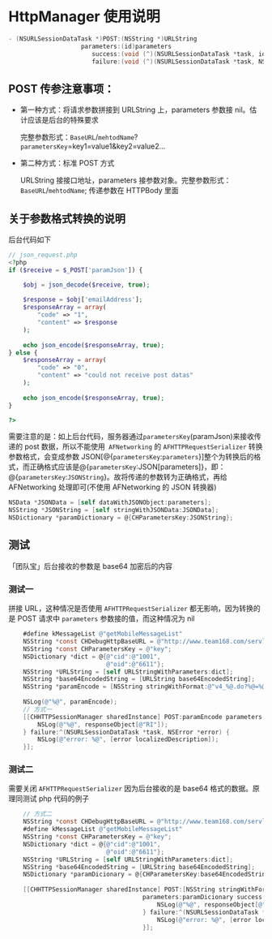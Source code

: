 


# HttpManager 使用说明

```objective-c
- (NSURLSessionDataTask *)POST:(NSString *)URLString
                    parameters:(id)parameters
                       success:(void (^)(NSURLSessionDataTask *task, id responseObject))success
                       failure:(void (^)(NSURLSessionDataTask *task, NSError *error))failure
```

## POST 传参注意事项：

- 第一种方式：将请求参数拼接到 URLString 上，parameters 参数接 nil。估计应该是后台的特殊要求

    完整参数形式：`BaseURL`/`mehtodName`?`parametersKey`=key1=value1&key2=value2...
    
- 第二种方式：标准 POST 方式
    
    URLString 接接口地址，parameters 接参数对象。完整参数形式：`BaseURL`/`mehtodName`; 传递参数在 HTTPBody 里面


## 关于参数格式转换的说明

后台代码如下

```php
// json_request.php
<?php
if ($receive = $_POST['paramJson']) {

	$obj = json_decode($receive, true);
	
	$response = $obj['emailAddress'];
	$responseArray = array(
		"code" => "1",
		"content" => $response
	);
	
	echo json_encode($responseArray, true);
} else {
	$responseArray = array(
		"code" => "0",
		"content" => "could not receive post datas"
	);
	
	echo json_encode($responseArray, true);
}

?>
```

需要注意的是：如上后台代码，服务器通过`parametersKey`(paramJson)来接收传递的 post 数据，所以不能使用` AFNetworking` 的 `AFHTTPRequestSerializer` 转换参数格式，会变成参数 JSON[@{`parametersKey`:`parameters`}]整个为转换后的格式，而正确格式应该是@{`parametersKey`:JSON[parameters]}，即：@{`parametersKey`:`JSONString`}。故将传递的参数转为正确格式，再给 AFNetworking 处理即可(不使用 AFNetworking 的 JSON 转换器)

```objective-c
NSData *JSONData = [self dataWithJSONObject:parameters];
NSString *JSONString = [self stringWithJSONData:JSONData];
NSDictionary *paramDictionary = @{CHParametersKey:JSONString};
```

## 测试

「团队宝」后台接收的参数是 base64 加密后的内容

### 测试一

拼接 URL，这种情况是否使用 `AFHTTPRequestSerializer` 都无影响，因为转换的是 POST 请求中 `parameters` 参数接的值，而这种情况为 nil

```objective-c
    #define kMessageList @"getMobileMessageList"
    NSString *const CHDebugHttpBaseURL = @"http://www.team168.com/servlet/ci/3/";
    NSString *const CHParametersKey = @"key";
    NSDictionary *dict = @{@"cid":@"1001",
                           @"oid":@"6611"};
    NSString *URLString = [self URLStringWithParameters:dict];
    NSString *base64EncodedString = [URLString base64EncodedString];
    NSString *paramEncode = [NSString stringWithFormat:@"v4_%@.do?%@=%@", kMessageList, CHParametersKey, base64EncodedString];
    
    NSLog(@"%@", paramEncode);
    // 方式一
    [[CHHTTPSessionManager sharedInstance] POST:paramEncode parameters:nil success:^(NSURLSessionDataTask *task, id responseObject) {
        NSLog(@"%@", responseObject[@"RI"]);
    } failure:^(NSURLSessionDataTask *task, NSError *error) {
        NSLog(@"error: %@", [error localizedDescription]);
    }];
```

### 测试二

需要关闭 `AFHTTPRequestSerializer` 因为后台接收的是 base64 格式的数据。原理同测试 php 代码的例子

```objective-c
    // 方式二
    NSString *const CHDebugHttpBaseURL = @"http://www.team168.com/servlet/ci/3/";
    #define kMessageList @"getMobileMessageList"
    NSString *const CHParametersKey = @"key";
    NSDictionary *dict = @{@"cid":@"1001",
                           @"oid":@"6611"};
    NSString *URLString = [self URLStringWithParameters:dict];
    NSString *base64EncodedString = [URLString base64EncodedString];
    NSDictionary *paramDicionary = @{CHParametersKey:base64EncodedString};
    
    [[CHHTTPSessionManager sharedInstance] POST:[NSString stringWithFormat:@"v4_%@.do", kMessageList]
                                     parameters:paramDicionary success:^(NSURLSessionDataTask *task, id responseObject) {
                                         NSLog(@"%@", responseObject[@"RI"]);
                                     } failure:^(NSURLSessionDataTask *task, NSError *error) {
                                         NSLog(@"error: %@", [error localizedDescription]);
                                     }];
```


